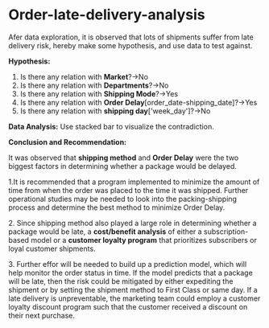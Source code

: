 # Order-late-delivery-analysis

Afer data exploration, it is observed that lots of shipments suffer from late delivery risk, hereby make some hypothesis, and use data to test against.

**Hypothesis:**
1. Is there any relation with **Market**?→No
2. Is there any relation with **Departments**?→No
3. Is there any relation with **Shipping Mode**?→Yes
4. Is there any relation with **Order Delay**[order_date-shipping_date]?→Yes
5. Is there any relation with **shipping day**['week_day']?→No

**Data Analysis:**
Use stacked bar to visualize the contradiction.

**Conclusion and Recommendation:**

It was observed that **shipping method** and **Order Delay** were the two biggest factors in determining whether a package would be delayed.

1.It is recommended that a program implemented to minimize the amount of time from when the order was placed to the time it was shipped. Further operational studies may be needed to look into the packing-shipping process and determine the best method to minimize Order Delay. <p>
2. Since shipping method also played a large role in determining whether a package would be late, a **cost/benefit analysis** of either a subscription-based model or a **customer loyalty program** that prioritizes subscribers or loyal customer shipments. <p>
3.  Further effor will be needed to build up a prediction model, which will help monitor the order status in time. If the model predicts that a package will be late, then the risk could be mitigated by either expediting the shipment or by setting the shipment method to First Class or same day. If a late delivery is unpreventable, the marketing team could employ a customer loyalty discount program such that the customer received a discount on their next purchase.
